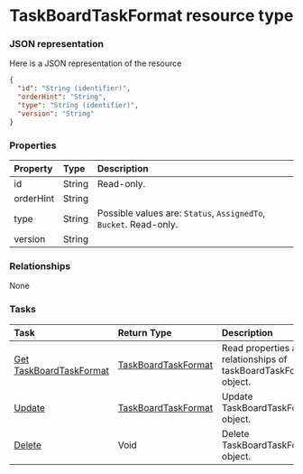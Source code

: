 # TaskBoardTaskFormat resource type



### JSON representation

Here is a JSON representation of the resource

```json
{
  "id": "String (identifier)",
  "orderHint": "String",
  "type": "String (identifier)",
  "version": "String"
}

```
### Properties
| Property	   | Type	|Description|
|:---------------|:--------|:----------|
|id|String| Read-only.|
|orderHint|String||
|type|String| Possible values are: `Status`, `AssignedTo`, `Bucket`. Read-only.|
|version|String||

### Relationships
None


### Tasks

| Task		   | Return Type	|Description|
|:---------------|:--------|:----------|
|[Get TaskBoardTaskFormat](../api/taskboardtaskformat_get.md) | [TaskBoardTaskFormat](taskboardtaskformat.md) |Read properties and relationships of taskBoardTaskFormat object.|
|[Update](../api/taskboardtaskformat_update.md) | [TaskBoardTaskFormat](taskboardtaskformat.md)	|Update TaskBoardTaskFormat object. |
|[Delete](../api/taskboardtaskformat_delete.md) | Void	|Delete TaskBoardTaskFormat object. |

<!-- uuid: b41646c4-c05e-4dcb-83bc-aa7789666793
2015-10-09 18:12:09 UTC -->